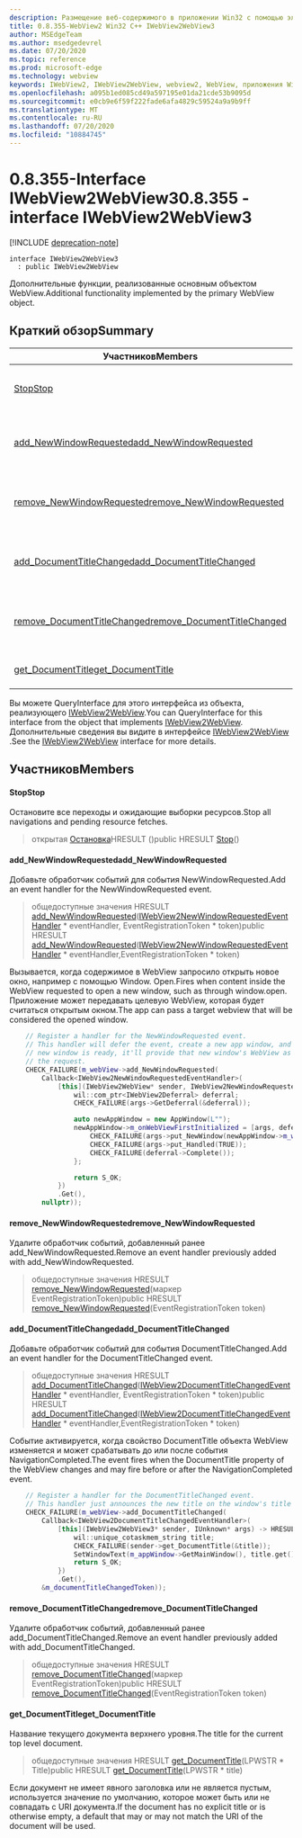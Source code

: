 ```yaml
---
description: Размещение веб-содержимого в приложении Win32 с помощью элемента управления Microsoft Edge WebView2
title: 0.8.355-WebView2 Win32 C++ IWebView2WebView3
author: MSEdgeTeam
ms.author: msedgedevrel
ms.date: 07/20/2020
ms.topic: reference
ms.prod: microsoft-edge
ms.technology: webview
keywords: IWebView2, IWebView2WebView, webview2, WebView, приложения Win32, Win32, EDGE
ms.openlocfilehash: a095b1ed085cd49a597195e01da21cde53b9095d
ms.sourcegitcommit: e0cb9e6f59f222fade6afa4829c59524a9a9b9ff
ms.translationtype: MT
ms.contentlocale: ru-RU
ms.lasthandoff: 07/20/2020
ms.locfileid: "10884745"
---
```

# <span data-ttu-id="f0f2b-104">0.8.355-Interface IWebView2WebView3</span><span class="sxs-lookup"><span data-stu-id="f0f2b-104">0.8.355 - interface IWebView2WebView3</span></span> 

[!INCLUDE [deprecation-note](../../includes/deprecation-note.md)]

```
interface IWebView2WebView3
  : public IWebView2WebView
```

<span data-ttu-id="f0f2b-105">Дополнительные функции, реализованные основным объектом WebView.</span><span class="sxs-lookup"><span data-stu-id="f0f2b-105">Additional functionality implemented by the primary WebView object.</span></span>

## <span data-ttu-id="f0f2b-106">Краткий обзор</span><span class="sxs-lookup"><span data-stu-id="f0f2b-106">Summary</span></span>

 <span data-ttu-id="f0f2b-107">Участников</span><span class="sxs-lookup"><span data-stu-id="f0f2b-107">Members</span></span>                        | <span data-ttu-id="f0f2b-108">Описания</span><span class="sxs-lookup"><span data-stu-id="f0f2b-108">Descriptions</span></span>
--------------------------------|---------------------------------------------
[<span data-ttu-id="f0f2b-109">Stop</span><span class="sxs-lookup"><span data-stu-id="f0f2b-109">Stop</span></span>](#stop) | <span data-ttu-id="f0f2b-110">Остановите все переходы и ожидающие выборки ресурсов.</span><span class="sxs-lookup"><span data-stu-id="f0f2b-110">Stop all navigations and pending resource fetches.</span></span>
[<span data-ttu-id="f0f2b-111">add_NewWindowRequested</span><span class="sxs-lookup"><span data-stu-id="f0f2b-111">add_NewWindowRequested</span></span>](#add_newwindowrequested) | <span data-ttu-id="f0f2b-112">Добавьте обработчик событий для события NewWindowRequested.</span><span class="sxs-lookup"><span data-stu-id="f0f2b-112">Add an event handler for the NewWindowRequested event.</span></span>
[<span data-ttu-id="f0f2b-113">remove_NewWindowRequested</span><span class="sxs-lookup"><span data-stu-id="f0f2b-113">remove_NewWindowRequested</span></span>](#remove_newwindowrequested) | <span data-ttu-id="f0f2b-114">Удалите обработчик событий, добавленный ранее add_NewWindowRequested.</span><span class="sxs-lookup"><span data-stu-id="f0f2b-114">Remove an event handler previously added with add_NewWindowRequested.</span></span>
[<span data-ttu-id="f0f2b-115">add_DocumentTitleChanged</span><span class="sxs-lookup"><span data-stu-id="f0f2b-115">add_DocumentTitleChanged</span></span>](#add_documenttitlechanged) | <span data-ttu-id="f0f2b-116">Добавьте обработчик событий для события DocumentTitleChanged.</span><span class="sxs-lookup"><span data-stu-id="f0f2b-116">Add an event handler for the DocumentTitleChanged event.</span></span>
[<span data-ttu-id="f0f2b-117">remove_DocumentTitleChanged</span><span class="sxs-lookup"><span data-stu-id="f0f2b-117">remove_DocumentTitleChanged</span></span>](#remove_documenttitlechanged) | <span data-ttu-id="f0f2b-118">Удалите обработчик событий, добавленный ранее add_DocumentTitleChanged.</span><span class="sxs-lookup"><span data-stu-id="f0f2b-118">Remove an event handler previously added with add_DocumentTitleChanged.</span></span>
[<span data-ttu-id="f0f2b-119">get_DocumentTitle</span><span class="sxs-lookup"><span data-stu-id="f0f2b-119">get_DocumentTitle</span></span>](#get_documenttitle) | <span data-ttu-id="f0f2b-120">Название текущего документа верхнего уровня.</span><span class="sxs-lookup"><span data-stu-id="f0f2b-120">The title for the current top level document.</span></span>

<span data-ttu-id="f0f2b-121">Вы можете QueryInterface для этого интерфейса из объекта, реализующего [IWebView2WebView](IWebView2WebView.md).</span><span class="sxs-lookup"><span data-stu-id="f0f2b-121">You can QueryInterface for this interface from the object that implements [IWebView2WebView](IWebView2WebView.md).</span></span> <span data-ttu-id="f0f2b-122">Дополнительные сведения вы видите в интерфейсе [IWebView2WebView](IWebView2WebView.md) .</span><span class="sxs-lookup"><span data-stu-id="f0f2b-122">See the [IWebView2WebView](IWebView2WebView.md) interface for more details.</span></span>

## <span data-ttu-id="f0f2b-123">Участников</span><span class="sxs-lookup"><span data-stu-id="f0f2b-123">Members</span></span>

#### <span data-ttu-id="f0f2b-124">Stop</span><span class="sxs-lookup"><span data-stu-id="f0f2b-124">Stop</span></span> 

<span data-ttu-id="f0f2b-125">Остановите все переходы и ожидающие выборки ресурсов.</span><span class="sxs-lookup"><span data-stu-id="f0f2b-125">Stop all navigations and pending resource fetches.</span></span>

> <span data-ttu-id="f0f2b-126">открытая [Остановка](#stop)HRESULT ()</span><span class="sxs-lookup"><span data-stu-id="f0f2b-126">public HRESULT [Stop](#stop)()</span></span>

#### <span data-ttu-id="f0f2b-127">add_NewWindowRequested</span><span class="sxs-lookup"><span data-stu-id="f0f2b-127">add_NewWindowRequested</span></span> 

<span data-ttu-id="f0f2b-128">Добавьте обработчик событий для события NewWindowRequested.</span><span class="sxs-lookup"><span data-stu-id="f0f2b-128">Add an event handler for the NewWindowRequested event.</span></span>

> <span data-ttu-id="f0f2b-129">общедоступные значения HRESULT [add_NewWindowRequested](#add_newwindowrequested)([IWebView2NewWindowRequestedEventHandler](IWebView2NewWindowRequestedEventHandler.md) \* eventHandler, EventRegistrationToken \* token)</span><span class="sxs-lookup"><span data-stu-id="f0f2b-129">public HRESULT [add_NewWindowRequested](#add_newwindowrequested)([IWebView2NewWindowRequestedEventHandler](IWebView2NewWindowRequestedEventHandler.md) \* eventHandler,EventRegistrationToken \* token)</span></span>

<span data-ttu-id="f0f2b-130">Вызывается, когда содержимое в WebView запросило открыть новое окно, например с помощью Window. Open.</span><span class="sxs-lookup"><span data-stu-id="f0f2b-130">Fires when content inside the WebView requested to open a new window, such as through window.open.</span></span> <span data-ttu-id="f0f2b-131">Приложение может передавать целевую WebView, которая будет считаться открытым окном.</span><span class="sxs-lookup"><span data-stu-id="f0f2b-131">The app can pass a target webview that will be considered the opened window.</span></span>

```cpp
    // Register a handler for the NewWindowRequested event.
    // This handler will defer the event, create a new app window, and then once the
    // new window is ready, it'll provide that new window's WebView as the response to
    // the request.
    CHECK_FAILURE(m_webView->add_NewWindowRequested(
        Callback<IWebView2NewWindowRequestedEventHandler>(
            [this](IWebView2WebView* sender, IWebView2NewWindowRequestedEventArgs* args) {
                wil::com_ptr<IWebView2Deferral> deferral;
                CHECK_FAILURE(args->GetDeferral(&deferral));

                auto newAppWindow = new AppWindow(L"");
                newAppWindow->m_onWebViewFirstInitialized = [args, deferral, newAppWindow]() {
                    CHECK_FAILURE(args->put_NewWindow(newAppWindow->m_webView.get()));
                    CHECK_FAILURE(args->put_Handled(TRUE));
                    CHECK_FAILURE(deferral->Complete());
                };

                return S_OK;
            })
            .Get(),
        nullptr));
```

#### <span data-ttu-id="f0f2b-132">remove_NewWindowRequested</span><span class="sxs-lookup"><span data-stu-id="f0f2b-132">remove_NewWindowRequested</span></span> 

<span data-ttu-id="f0f2b-133">Удалите обработчик событий, добавленный ранее add_NewWindowRequested.</span><span class="sxs-lookup"><span data-stu-id="f0f2b-133">Remove an event handler previously added with add_NewWindowRequested.</span></span>

> <span data-ttu-id="f0f2b-134">общедоступные значения HRESULT [remove_NewWindowRequested](#remove_newwindowrequested)(маркер EventRegistrationToken)</span><span class="sxs-lookup"><span data-stu-id="f0f2b-134">public HRESULT [remove_NewWindowRequested](#remove_newwindowrequested)(EventRegistrationToken token)</span></span>

#### <span data-ttu-id="f0f2b-135">add_DocumentTitleChanged</span><span class="sxs-lookup"><span data-stu-id="f0f2b-135">add_DocumentTitleChanged</span></span> 

<span data-ttu-id="f0f2b-136">Добавьте обработчик событий для события DocumentTitleChanged.</span><span class="sxs-lookup"><span data-stu-id="f0f2b-136">Add an event handler for the DocumentTitleChanged event.</span></span>

> <span data-ttu-id="f0f2b-137">общедоступные значения HRESULT [add_DocumentTitleChanged](#add_documenttitlechanged)([IWebView2DocumentTitleChangedEventHandler](IWebView2DocumentTitleChangedEventHandler.md) \* eventHandler, EventRegistrationToken \* token)</span><span class="sxs-lookup"><span data-stu-id="f0f2b-137">public HRESULT [add_DocumentTitleChanged](#add_documenttitlechanged)([IWebView2DocumentTitleChangedEventHandler](IWebView2DocumentTitleChangedEventHandler.md) \* eventHandler,EventRegistrationToken \* token)</span></span>

<span data-ttu-id="f0f2b-138">Событие активируется, когда свойство DocumentTitle объекта WebView изменяется и может срабатывать до или после события NavigationCompleted.</span><span class="sxs-lookup"><span data-stu-id="f0f2b-138">The event fires when the DocumentTitle property of the WebView changes and may fire before or after the NavigationCompleted event.</span></span>

```cpp
    // Register a handler for the DocumentTitleChanged event.
    // This handler just announces the new title on the window's title bar.
    CHECK_FAILURE(m_webView->add_DocumentTitleChanged(
        Callback<IWebView2DocumentTitleChangedEventHandler>(
            [this](IWebView2WebView3* sender, IUnknown* args) -> HRESULT {
                wil::unique_cotaskmem_string title;
                CHECK_FAILURE(sender->get_DocumentTitle(&title));
                SetWindowText(m_appWindow->GetMainWindow(), title.get());
                return S_OK;
            })
            .Get(),
        &m_documentTitleChangedToken));
```

#### <span data-ttu-id="f0f2b-139">remove_DocumentTitleChanged</span><span class="sxs-lookup"><span data-stu-id="f0f2b-139">remove_DocumentTitleChanged</span></span> 

<span data-ttu-id="f0f2b-140">Удалите обработчик событий, добавленный ранее add_DocumentTitleChanged.</span><span class="sxs-lookup"><span data-stu-id="f0f2b-140">Remove an event handler previously added with add_DocumentTitleChanged.</span></span>

> <span data-ttu-id="f0f2b-141">общедоступные значения HRESULT [remove_DocumentTitleChanged](#remove_documenttitlechanged)(маркер EventRegistrationToken)</span><span class="sxs-lookup"><span data-stu-id="f0f2b-141">public HRESULT [remove_DocumentTitleChanged](#remove_documenttitlechanged)(EventRegistrationToken token)</span></span>

#### <span data-ttu-id="f0f2b-142">get_DocumentTitle</span><span class="sxs-lookup"><span data-stu-id="f0f2b-142">get_DocumentTitle</span></span> 

<span data-ttu-id="f0f2b-143">Название текущего документа верхнего уровня.</span><span class="sxs-lookup"><span data-stu-id="f0f2b-143">The title for the current top level document.</span></span>

> <span data-ttu-id="f0f2b-144">общедоступные значения HRESULT [get_DocumentTitle](#get_documenttitle)(LPWSTR \* Title)</span><span class="sxs-lookup"><span data-stu-id="f0f2b-144">public HRESULT [get_DocumentTitle](#get_documenttitle)(LPWSTR \* title)</span></span>

<span data-ttu-id="f0f2b-145">Если документ не имеет явного заголовка или не является пустым, используется значение по умолчанию, которое может быть или не совпадать с URI документа.</span><span class="sxs-lookup"><span data-stu-id="f0f2b-145">If the document has no explicit title or is otherwise empty, a default that may or may not match the URI of the document will be used.</span></span>


